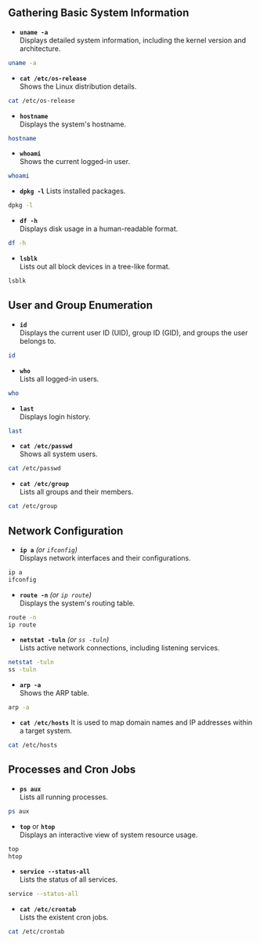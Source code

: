 ## Gathering Basic System Information

- **`uname -a`**   
Displays detailed system information, including the kernel version and architecture.

```bash
uname -a
```

- **`cat /etc/os-release`**  
Shows the Linux distribution details.

```bash
cat /etc/os-release
```

- **`hostname`**  
Displays the system's hostname.
```bash
hostname
```

- **`whoami`**  
Shows the current logged-in user.
```bash
whoami
```

- **`dpkg -l`** 
Lists installed packages.

```bash
dpkg -l
```

- **`df -h`**  
Displays disk usage in a human-readable format.
```bash
df -h
```

- **`lsblk`**  
Lists out all block devices in a tree-like format.
```bash
lsblk
```

## User and Group Enumeration

- **`id`**  
Displays the current user ID (UID), group ID (GID), and groups the user belongs to.

```bash
id
```

- **`who`**  
Lists all logged-in users.

```bash
who
```

- **`last`**  
Displays login history.

```bash
last
```

- **`cat /etc/passwd`**  
Shows all system users.
```bash
cat /etc/passwd
```

- **`cat /etc/group`**  
Lists all groups and their members.

```bash
cat /etc/group
```


## Network Configuration


- **`ip a`** _(or `ifconfig`)_  
Displays network interfaces and their configurations.

```bash
ip a
ifconfig
```

- **`route -n`** _(or `ip route`)_  
Displays the system's routing table.

```bash
route -n
ip route
```

- **`netstat -tuln`** _(or `ss -tuln`)_  
Lists active network connections, including listening services.

```bash
netstat -tuln
ss -tuln
```

- **`arp -a`**  
Shows the ARP table.

```bash
arp -a
```

- **`cat /etc/hosts`** 
It is used to map domain names and IP addresses within a target system.

```bash
cat /etc/hosts
```


## Processes and Cron Jobs

- **`ps aux`**  
Lists all running processes.

```bash
ps aux
```

- **`top`** or **`htop`**  
Displays an interactive view of system resource usage.

```bash
top
htop
```

- **`service --status-all`**  
Lists the status of all services.

```bash
service --status-all
```

- **`cat /etc/crontab`**  
Lists the existent cron jobs.

```bash
cat /etc/crontab
```

